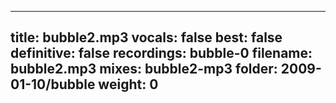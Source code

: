 
---
title: bubble2.mp3
vocals: false
best: false
definitive: false
recordings: bubble-0
filename: bubble2.mp3
mixes: bubble2-mp3
folder: 2009-01-10/bubble
weight: 0
---
